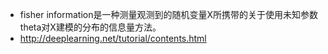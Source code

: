- fisher information是一种测量观测到的随机变量X所携带的关于使用未知参数theta对X建模的分布的信息量方法。
- http://deeplearning.net/tutorial/contents.html
